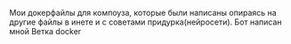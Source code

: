 Мои докерфайлы для компоуза, которые были написаны опираясь на другие файлы в инете и с советами придурка(нейросети).
Бот написан мной
Ветка docker
